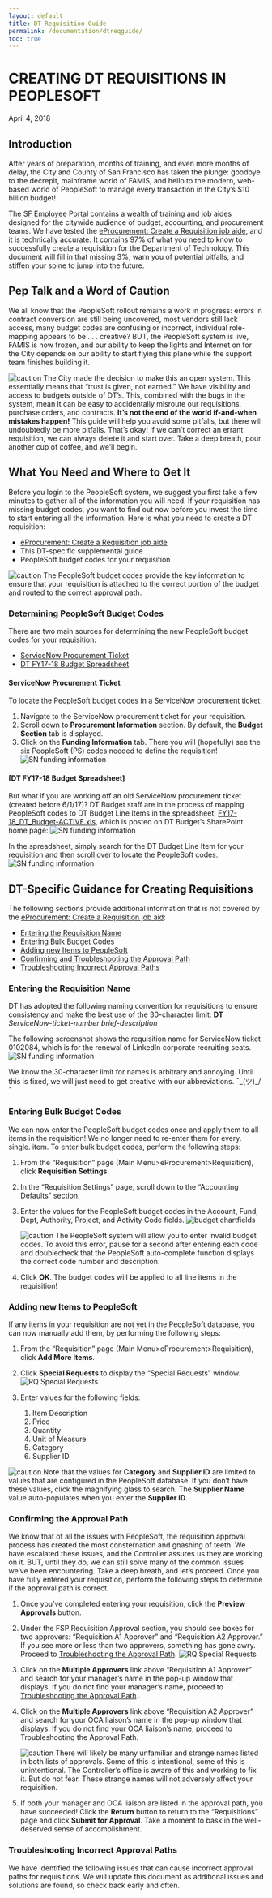 ```yaml
---
layout: default
title: DT Requisition Guide
permalink: /documentation/dtreqguide/
toc: true
---
```


# CREATING DT REQUISITIONS IN PEOPLESOFT #
April 4, 2018

## Introduction ##
After years of preparation, months of training, and even more months of delay, the City and County of San Francisco has taken the plunge: goodbye to the decrepit, mainframe world of FAMIS, and hello to the modern, web-based world of PeopleSoft to manage every transaction in the City’s $10 billion budget!

The [SF Employee Portal](https://sfemployeeportalsupport.sfgov.org/support/home) contains a wealth of training and job aides designed for the citywide audience of budget, accounting, and procurement teams. We have tested the [eProcurement: Create a Requisition job aide](https://sfemployeeportalsupport.sfgov.org/support/solutions/articles/22000209326-create-a-requisition), and it is technically accurate. It contains 97% of what you need to know to successfully create a requisition for the Department of Technology. This document will fill in that missing 3%, warn you of potential pitfalls, and stiffen your spine to jump into the future.

## Pep Talk and a Word of Caution ##
We all know that the PeopleSoft rollout remains a work in progress: errors in contract conversion are still being uncovered, most vendors still lack access, many budget codes are confusing or incorrect, individual role-mapping appears to be . . . creative? 
BUT, the PeopleSoft system is live, FAMIS is now frozen, and our ability to keep the lights and Internet on for the City depends on our ability to start flying this plane while the support team finishes building it.

![caution](/images/exclamation.png) The City made the decision to make this an open system. This essentially means that “trust is given, not earned.” We have visibility and access to budgets outside of DT’s. This, combined with the bugs in the system, mean it can be easy to accidentally misroute our requisitions, purchase orders, and contracts. **It’s not the end of the world if-and-when mistakes happen!** This guide will help you avoid some pitfalls, but there will undoubtedly be more pitfalls. That’s okay! If we can’t correct an errant requisition, we can always delete it and start over. Take a deep breath, pour another cup of coffee, and we’ll begin. 

## What You Need and Where to Get It ##
Before you login to the PeopleSoft system, we suggest you first take a few minutes to gather all of the information you will need. If your requisition has missing budget codes, you want to find out now before you invest the time to start entering all the information. Here is what you need to create a DT requisition:
*	[eProcurement: Create a Requisition job aide](https://sfemployeeportalsupport.sfgov.org/support/solutions/articles/22000209326-create-a-requisition)
*	This DT-specific supplemental guide
*	PeopleSoft budget codes for your requisition 

![caution](/images/exclamation.png) The PeopleSoft budget codes provide the key information to ensure that your requisition is attached to the correct portion of the budget and routed to the correct approval path.

### Determining PeopleSoft Budget Codes ###
There are two main sources for determining the new PeopleSoft budget codes for your requisition:
*	[ServiceNow Procurement Ticket](#servicenow-procurement-ticket)
*	[DT FY17-18 Budget Spreadsheet](#dt-fy17-18-budget-spreadsheet)

#### ServiceNow Procurement Ticket ####
To locate the PeopleSoft budget codes in a ServiceNow procurement ticket:
1.	Navigate to the ServiceNow procurement ticket for your requisition.
2.	Scroll down to **Procurement Information** section. By default, the **Budget Section** tab is displayed.
3.	Click on the **Funding Information** tab. There you will (hopefully) see the six PeopleSoft (PS) codes needed to define the requisition!
![SN funding information](/images/SN-funding.png)

#### [DT FY17-18 Budget Spreadsheet] ####
But what if you are working off an old ServiceNow procurement ticket (created before 6/1/17)? DT Budget staff are in the process of mapping PeopleSoft codes to DT Budget Line Items in the spreadsheet, [FY17-18_DT_Budget-ACTIVE.xls](https://sfgov1.sharepoint.com/sites/TIS/Finance/BudgetFinancial/SitePages/Home.aspx), which is posted on DT Budget’s SharePoint home page:
![SN funding information](/images/SP-budget-page.png)

In the spreadsheet, simply search for the DT Budget Line Item for your requisition and then scroll over to locate the PeopleSoft codes.
![SN funding information](/images/DT-budget-spreadsheet.png)

## DT-Specific Guidance for Creating Requisitions ##
The following sections provide additional information that is not covered by the [eProcurement: Create a Requisition job aid](https://sfemployeeportalsupport.sfgov.org/support/solutions/articles/22000209326-create-a-requisition):
* [Entering the Requisition Name](#Entering-the-Requisition-Name)
* [Entering Bulk Budget Codes](#Entering-Bulk-Budget-Codes)
* [Adding new Items to PeopleSoft](#Adding-new-Items-to-PeopleSoft)
* [Confirming and Troubleshooting the Approval Path](#Confirming-and-Troubleshooting-the-Approval-Path)
* [Troubleshooting Incorrect Approval Paths](#Troubleshooting-Incorrect-Approval-Paths)

### Entering the Requisition Name ###
DT has adopted the following naming convention for requisitions to ensure consistency and make the best use of the 30-character limit:
**DT** *ServiceNow-ticket-number brief-description* 

The following screenshot shows the requisition name for ServiceNow ticket 0102084, which is for the renewal of LinkedIn corporate recruiting seats. 
 ![SN funding information](/images/PS-RQ-name.png)
 
We know the 30-character limit for names is arbitrary and annoying. Until this is fixed, we will just need to get creative with our abbreviations.  ¯\_(ツ)_/¯
### Entering Bulk Budget Codes ###
We can now enter the PeopleSoft budget codes once and apply them to all items in the requisition! We no longer need to re-enter them for every. single. item. 
To enter bulk budget codes, perform the following steps:
1.	From the “Requisition” page (Main Menu>eProcurement>Requisition), click **Requisition Settings**.
2.	In the “Requisition Settings” page, scroll down to the “Accounting Defaults” section.
3.	Enter the values for the PeopleSoft budget codes in the Account, Fund, Dept, Authority, Project, and Activity Code fields.
    ![budget chartfields](/images/PS-RQ-chartfields.png)
    
    ![caution](/images/exclamation.png) The PeopleSoft system will allow you to enter invalid budget codes. To avoid this error, pause for a second after entering each code and doublecheck that the PeopleSoft auto-complete function displays the correct code number and description.
4.	Click **OK**. The budget codes will be applied to all line items in the requisition!

### Adding new Items to PeopleSoft ### 
If any items in your requisition are not yet in the PeopleSoft database, you can now manually add them, by performing the following steps:
1.	From the “Requisition” page (Main Menu>eProcurement>Requisition), click **Add More Items**.
2.	Click **Special Requests** to display the “Special Requests” window.
![RQ Special Requests](/images/PS-RQ-special-requests.png)

3.	Enter values for the following fields:
	1.	Item Description
	2.	Price
	3.	Quantity
	4.	Unit of Measure 
	5.	Category
	6.	Supplier ID   

![caution](/images/exclamation.png) Note that the values for **Category** and **Supplier ID** are limited to values that are configured in the PeopleSoft database. If you don’t have these values, click the magnifying glass to search. The **Supplier Name** value auto-populates when you enter the **Supplier ID**.

### Confirming the Approval Path ###
We know that of all the issues with PeopleSoft, the requisition approval process has created the most consternation and gnashing of teeth. We have escalated these issues, and the Controller assures us they are working on it. BUT, until they do, we can still solve many of the common issues we’ve been encountering. Take a deep breath, and let’s proceed.
Once you have fully entered your requisition, perform the following steps to determine if the approval path is correct. 

1.	Once you’ve completed entering your requisition, click the **Preview Approvals** button.
2.	Under the FSP Requisition Approval section, you should see boxes for two approvers: “Requisition A1 Approver” and “Requisition A2 Approver.” If you see more or less than two approvers, something has gone awry. Proceed to [Troubleshooting the Approval Path](#troubleshooting-the-approval-path).
![RQ Special Requests](/images/PS-RQ-preview-approvals.png)
 
3.	Click on the **Multiple Approvers** link above “Requisition A1 Approver” and search for your manager’s name in the pop-up window that displays. If you do not find your manager’s name, proceed to [Troubleshooting the Approval Path](#troubleshooting-the-approval-path)..
4.	Click on the **Multiple Approvers** link above “Requisition A2 Approver” and search for your OCA liaison’s name in the pop-up window that displays. If you do not find your OCA liaison’s name, proceed to Troubleshooting the Approval Path.
    
    ![caution](/images/exclamation.png) There will likely be many unfamiliar and strange names listed in both lists of approvals. Some of this is intentional, some of this is unintentional. The Controller’s office is aware of this and working to fix it. But do not fear. These strange names will not adversely affect your requisition.
5.	If both your manager and OCA liaison are listed in the approval path, you have succeeded! Click the **Return** button to return to the “Requisitions” page and click **Submit for Approval**. Take a moment to bask in the well-deserved sense of accomplishment.

### Troubleshooting Incorrect Approval Paths ###
We have identified the following issues that can cause incorrect approval paths for requisitions. We will update this document as additional issues and solutions are found, so check back early and often.
